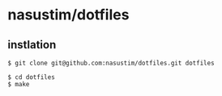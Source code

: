 # nasustim/dotfiles

## instlation

```
$ git clone git@github.com:nasustim/dotfiles.git dotfiles

$ cd dotfiles
$ make
```